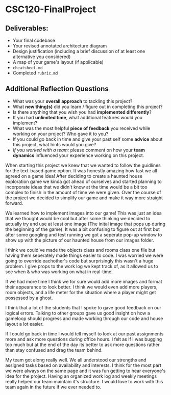 # CSC120-FinalProject

## Deliverables:
 - Your final codebase
 - Your revised annotated architecture diagram
 - Design justification (including a brief discussion of at least one alternative you considered)
 - A map of your game's layout (if applicable)
 - `cheatsheet.md`
 - Completed `rubric.md`
  
## Additional Reflection Questions
 - What was your **overall approach** to tackling this project?
 - What **new thing(s)** did you learn / figure out in completing this project?
 - Is there anything that you wish you had **implemented differently**?
 - If you had **unlimited time**, what additional features would you implement?
 - What was the most helpful **piece of feedback** you received while working on your project? Who gave it to you?
 - If you could go back in time and give your past self some **advice** about this project, what hints would you give?
 - _If you worked with a team:_ please comment on how your **team dynamics** influenced your experience working on this project.


 When starting this project we knew that we wanted to follow the guidlines for the text-based game option. It was honestly amazing how fast we all agreed on a game idea! After deciding to create a haunted house exploration game we kinda got ahead of ourselves and started planning to incorporate ideas that we didn't know at the time would be a bit too complex to finish in the amount of time we were given. Over the course of the project we decided to simplify our game and make it way more straight forward. 

 We learned how to implement images into our game! This was just an idea that we thought would be cool but after some thinking we decided to actually try and use at least one image (The inital image that pops up during the beginning of the game). It was a bit confusing to figure out at first but after some googling and test running we got a seperate pop-up window to show up with the picture of our haunted house from our images folder.

 I think we could've made the objects class and rooms class one file but having them seperately made things easier to code. I was worried we were going to override eachother's code but surprisingly this wasn't a huge problem. I give props to the work log we kept track of, as it allowed us to see when & who was working on what in real-time.

 If we had more time I think we for sure would add more images and format their appearance to look better. I think we would even add more players, room objects, and a life meter for the situation where a player might get possessed by a ghost.

 I think that a lot of the students that I spoke to gave good feedback on our logical errors. Talking to other groups gave us good insight on how a gameloop should progress and made working through our code and house layout a lot easier.

 If I could go back in time I would tell myself to look at our past assignments more and ask more questions during office hours. I felt as If I was bugging too much but at the end of the day its better to ask more questions rather than stay confused and drag the team behind. 

 My team got along really well. We all understood our strengths and assigned tasks based on availability and interests. I think for the most part we were always on the same page and it was fun getting to hear everyone's idea for the project. Having an organized work log and weekly meetings really helped our team maintain it's structure. I would love to work with this team again in the future if we ever needed to. 




